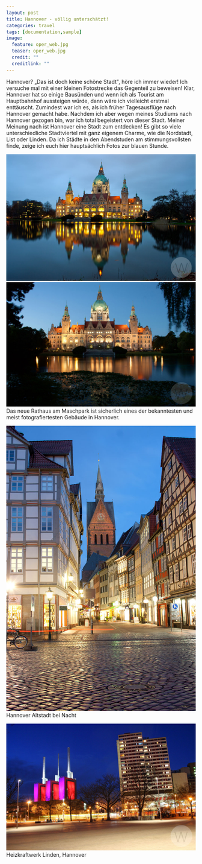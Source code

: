 ```yaml
---
layout: post
title: Hannover - völlig unterschätzt!
categories: travel
tags: [documentation,sample]
image:
  feature: oper_web.jpg
  teaser: oper_web.jpg
  credit: ""
  creditlink: ""
---
```

Hannover? „Das ist doch keine schöne Stadt", höre ich immer wieder! Ich versuche mal mit einer kleinen Fotostrecke das Gegenteil zu beweisen! Klar, Hannover hat so einige Bausünden und wenn ich als Tourist am Hauptbahnhof aussteigen würde, dann wäre ich vielleicht erstmal enttäuscht. Zumindest war ich es, als ich früher Tagesausflüge nach Hannover gemacht habe. Nachdem ich aber wegen meines Studiums nach Hannover gezogen bin, war ich total begeistert von dieser Stadt. Meiner Meinung nach ist Hannover eine Stadt zum entdecken! Es gibt so viele unterschiedliche Stadtviertel mit ganz eigenem Charme, wie die Nordstadt, List oder Linden. Da ich Städte in den Abendstuden am stimmungsvollsten finde, zeige ich euch hier hauptsächlich Fotos zur blauen Stunde.

![Neues Rathaus](/images/hannover_rathaus_web.jpg "Neues Rathaus")
![Neues Rathaus](/images/rathaus_web.jpg "Neues Rathaus")
Das neue Rathaus am Maschpark ist sicherlich eines der bekanntesten und meist fotografiertesten Gebäude in Hannover.  

![Hannover Altstadt](/images/city_web.jpg "Hannover Altstadt")
Hannover Altstadt bei Nacht  

![Heizkraftwerk Linden](/images/linden_web.jpg "Heizkraftwerk - Linden")
Heizkraftwerk Linden, Hannover
